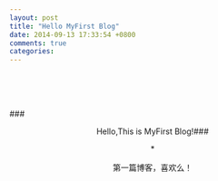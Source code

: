 ```yaml
---
layout: post
title: "Hello MyFirst Blog"
date: 2014-09-13 17:33:54 +0800
comments: true
categories: 
---
```

<br>
</br>
<div alogn="center">
<img src="http://image.baidu.com/detail/newindex?col=%E7%BE%8E%E5%A5%B3&tag=%E5%B0%8F%E6%B8%85%E6%96%B0&pn=0&pid=9276183282&aid=&user_id=149095500&setid=-1&sort=0&newsPn=&fr=&from=1" alt="" border="0" titil="Logo">
<br>
</br>
</div>

###<center>Hello,This is MyFirst Blog!###

<!-- more -->
*<center>第一篇博客，喜欢么！</center>

